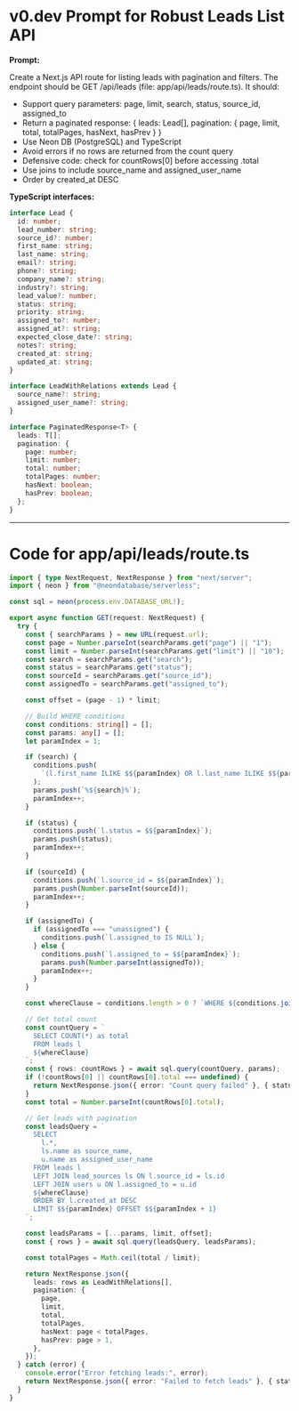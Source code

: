 # v0.dev Prompt for Robust Leads List API

**Prompt:**

Create a Next.js API route for listing leads with pagination and filters. The endpoint should be GET /api/leads (file: app/api/leads/route.ts). It should:

- Support query parameters: page, limit, search, status, source_id, assigned_to
- Return a paginated response: { leads: Lead[], pagination: { page, limit, total, totalPages, hasNext, hasPrev } }
- Use Neon DB (PostgreSQL) and TypeScript
- Avoid errors if no rows are returned from the count query
- Defensive code: check for countRows[0] before accessing .total
- Use joins to include source_name and assigned_user_name
- Order by created_at DESC

**TypeScript interfaces:**
```ts
interface Lead {
  id: number;
  lead_number: string;
  source_id?: number;
  first_name: string;
  last_name: string;
  email?: string;
  phone?: string;
  company_name?: string;
  industry?: string;
  lead_value?: number;
  status: string;
  priority: string;
  assigned_to?: number;
  assigned_at?: string;
  expected_close_date?: string;
  notes?: string;
  created_at: string;
  updated_at: string;
}

interface LeadWithRelations extends Lead {
  source_name?: string;
  assigned_user_name?: string;
}

interface PaginatedResponse<T> {
  leads: T[];
  pagination: {
    page: number;
    limit: number;
    total: number;
    totalPages: number;
    hasNext: boolean;
    hasPrev: boolean;
  };
}
```

---

# Code for app/api/leads/route.ts

```typescript
import { type NextRequest, NextResponse } from "next/server";
import { neon } from "@neondatabase/serverless";

const sql = neon(process.env.DATABASE_URL!);

export async function GET(request: NextRequest) {
  try {
    const { searchParams } = new URL(request.url);
    const page = Number.parseInt(searchParams.get("page") || "1");
    const limit = Number.parseInt(searchParams.get("limit") || "10");
    const search = searchParams.get("search");
    const status = searchParams.get("status");
    const sourceId = searchParams.get("source_id");
    const assignedTo = searchParams.get("assigned_to");

    const offset = (page - 1) * limit;

    // Build WHERE conditions
    const conditions: string[] = [];
    const params: any[] = [];
    let paramIndex = 1;

    if (search) {
      conditions.push(
        `(l.first_name ILIKE $${paramIndex} OR l.last_name ILIKE $${paramIndex} OR l.email ILIKE $${paramIndex} OR l.company_name ILIKE $${paramIndex})`,
      );
      params.push(`%${search}%`);
      paramIndex++;
    }

    if (status) {
      conditions.push(`l.status = $${paramIndex}`);
      params.push(status);
      paramIndex++;
    }

    if (sourceId) {
      conditions.push(`l.source_id = $${paramIndex}`);
      params.push(Number.parseInt(sourceId));
      paramIndex++;
    }

    if (assignedTo) {
      if (assignedTo === "unassigned") {
        conditions.push(`l.assigned_to IS NULL`);
      } else {
        conditions.push(`l.assigned_to = $${paramIndex}`);
        params.push(Number.parseInt(assignedTo));
        paramIndex++;
      }
    }

    const whereClause = conditions.length > 0 ? `WHERE ${conditions.join(" AND ")}` : "";

    // Get total count
    const countQuery = `
      SELECT COUNT(*) as total
      FROM leads l
      ${whereClause}
    `;
    const { rows: countRows } = await sql.query(countQuery, params);
    if (!countRows[0] || countRows[0].total === undefined) {
      return NextResponse.json({ error: "Count query failed" }, { status: 500 });
    }
    const total = Number.parseInt(countRows[0].total);

    // Get leads with pagination
    const leadsQuery = `
      SELECT 
        l.*,
        ls.name as source_name,
        u.name as assigned_user_name
      FROM leads l
      LEFT JOIN lead_sources ls ON l.source_id = ls.id
      LEFT JOIN users u ON l.assigned_to = u.id
      ${whereClause}
      ORDER BY l.created_at DESC
      LIMIT $${paramIndex} OFFSET $${paramIndex + 1}
    `;

    const leadsParams = [...params, limit, offset];
    const { rows } = await sql.query(leadsQuery, leadsParams);

    const totalPages = Math.ceil(total / limit);

    return NextResponse.json({
      leads: rows as LeadWithRelations[],
      pagination: {
        page,
        limit,
        total,
        totalPages,
        hasNext: page < totalPages,
        hasPrev: page > 1,
      },
    });
  } catch (error) {
    console.error("Error fetching leads:", error);
    return NextResponse.json({ error: "Failed to fetch leads" }, { status: 500 });
  }
} 